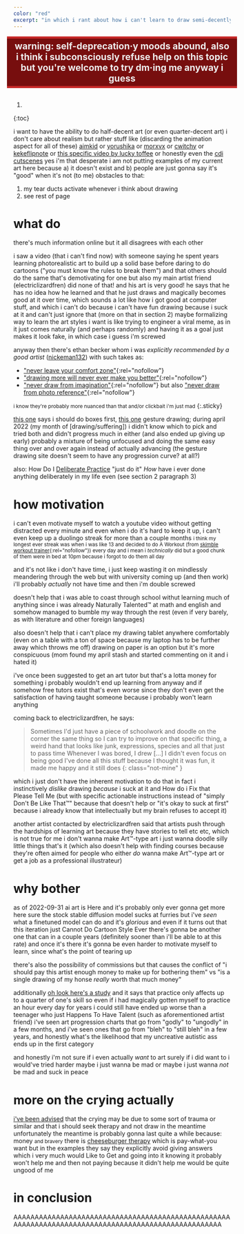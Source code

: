 ```yaml
---
color: "red"
excerpt: "in which i rant about how i can't learn to draw semi-decently"
---
```


<div style="margin: 15px -15px 30px -15px; padding: 5px 15px; text-align: center; font-size: 150%; font-weight: bold; color: #eee; background: #770e0e; border: solid #c62828; border-width: 5px 0;">
warning: self-deprecation·y moods abound, also i think i subconsciously refuse help on this topic but you're welcome to try dm·ing me anyway i guess
</div>

1. 
{:toc}

i want to have the ability to do half-decent art (or even quarter-decent art)
i don't care about realism but rather stuff like (discarding the animation aspect for all of these) [aimkid](https://www.youtube.com/channel/UCAPwJEqyypq9q895BD6DsqQ) or [yorushika](https://www.youtube.com/channel/UC6S2s7fteUaAgKw4E_h1SqQ) or [morxvx](https://twitter.com/morxwx/) or [cwitchy](https://www.youtube.com/c/Cwitchy) or [kekeflipnote](https://www.youtube.com/user/kekeflipnote) or [this specific video by lucky toffee](https://www.youtube.com/watch?v=e2R1lkj9WzE) or honestly even the [cdi cutscenes](https://www.youtube.com/watch?v=LfWGYW4uZVg) yes i'm that desperate
i am not putting examples of my current art here because a) it doesn't exist and b) people are just gonna say it's "good" when it's not (to me)
obstacles to that:
1. my tear ducts activate whenever i think about drawing 
2. see rest of page

# what do

there's much information online but it all disagrees with each other

i saw a video (that i can't find now) with someone saying he spent years learning photorealistic art to build up a solid base before daring to do cartoons ("you must know the rules to break them") and that others should do the same
that's demotivating for one but also my main artist friend (electriclizardfren) did none of that! and his art is very good!
he says that he has no idea how he learned and that he just draws and magically becomes good at it over time, which sounds a lot like how i got good at computer stuff, and which i can't do because i can't have fun drawing because i suck at it and can't just ignore that (more on that in section 2)
maybe formalizing way to learn the art styles i want is like trying to engineer a viral meme, as in it just comes naturally (and perhaps randomly) and having it as a goal just makes it look fake, in which case i guess i'm screwed

anyway then there's ethan becker whom i was *explicitly recommended by a good artist* ([nickeman132](https://twitter.com/nickeman132)) with such takes as:
- ["never leave your comfort zone"](https://www.youtube.com/watch?v=FqZhb5hRs5g){:rel="nofollow"}
- ["drawing more will never ever make you better"](https://www.youtube.com/watch?v=FxoTwEdbbgQ_){:rel="nofollow"}
- ["never draw from imagination"](https://www.youtube.com/watch?v=NEvMHRgPdyk){:rel="nofollow"} but also ["never draw from photo reference"](https://www.youtube.com/watch?v=KxcIXNrzu4s){:rel="nofollow"}

<small>i know they're probably more nuanced than that and/or clickbait i'm just mad</small>
{:.sticky}

[this one](https://drawabox.com/) says i should do boxes first, [this one](https://line-of-action.com/index.php) gesture drawing; during april 2022 (my month of [drawing/suffering]) i didn't know which to pick and tried both and didn't progress much in either (and also ended up giving up early)
probably a mixture of being unfocused and doing the same easy thing over and over again instead of actually advancing (the gesture drawing site doesn't seem to have any progression curve? at all?)

also: How Do I [Deliberate Practice](https://en.wikipedia.org/wiki/Practice_(learning_method)#Deliberate_practice)
"just do it" *How*
have i ever done anything deliberately in my life even (see section 2 paragraph 3)

# how motivation

i can't even motivate myself to watch a youtube video without getting distracted every minute
and even when i do it's hard to keep it up, i can't even keep up a duolingo streak for more than a couple months
<small>i think my longest ever streak was when i was like 13 and decided to do A Workout (from [skimble workout trainer](https://www.skimble.com/){:rel="nofollow"}) every day and i mean i *technically* did but a good chunk of them were in bed at 10pm because i forgot to do them all day</small>

and it's not like i don't have time, i just keep wasting it on mindlessly meandering through the web
but with university coming up (and then work) i'll probably *actually* not have time and then i'm double screwed

doesn't help that i was able to coast through school withut learning much of anything since i was already Naturally Talented™ at math and english and somehow managed to bumble my way through the rest (even if very barely, as with literature and other foreign languages)

also doesn't help that i can't place my drawing tablet anywhere comfortably (even on a table with a ton of space because my laptop has to be further away which throws me off)
drawing on paper is an option but it's more conspicuous (mom found my april stash and started commenting on it and i hated it)

i've once been suggested to get an art tutor but that's a lotta money for something i probably wouldn't end up learning from anyway
and if somehow free tutors exist that's even worse since they don't even get the satisfaction of having taught someone because i probably won't learn anything

coming back to electriclizardfren, he says:

> Sometimes I'd just have a piece of schoolwork and doodle on the corner the same thing so I can try to improve on that specific thing, a weird hand that looks like junk, expressions, species and all that just to pass time
> Whenever I was bored, I drew
> [...]
> I didn't even focus on being good
> I've done all this stuff because I thought it was fun, it made me happy and it still does
{: class="not-mine" }

which i just don't have the inherent motivation to do that
in fact i instinctively *dislike* drawing *because* i suck at it and How do i Fix that Please Tell Me (but with specific actionable instructions instead of "simply Don't Be Like That™" because that doesn't help or "it's okay to suck at first" because i already know that intellectually but my brain refuses to accept it)

another artist contacted by electriclizardfren said that artists push through the hardships of learning art because they have stories to tell etc etc, which is not true for me
i don't wanna make Art™-type art i just wanna doodle silly little things that's it
(which also doesn't help with finding courses because they're often aimed for people who either *do* wanna make Art™-type art or get a job as a professional illustrateur)

# why bother

as of 2022-09-31 ai art is Here and it's probably only ever gonna get more here
sure the stock stable diffusion model sucks at furries but i've *seen* what a finetuned model can do and it's *glorious*
and even if it turns out that this iteration just Cannot Do Cartoon Style Ever there's gonna be another one that can in a couple years (definitely sooner than i'll be able to at this rate)
and once it's there it's gonna be even harder to motivate myself to learn, since what's the point of tearing up

there's also the possibility of commissions but that causes the conflict of "i should pay this artist enough money to make up for bothering them" vs "is a single drawing of my honse *really* worth that much money"

additionally [oh look here's a study](https://journals.sagepub.com/doi/10.1177/0956797614535810) and it says that practice only affects up to a quarter of one's skill so even if i had magically gotten myself to practice an hour every day for years i could still have ended up worse than a teenager who just Happens To Have Talent (such as aforementioned artist friend)
i've seen art progression charts that go from "godly" to "ungodly" in a few months, and i've seen ones that go from "bleh" to "still bleh" in a few years, and honestly what's the likelihood that my uncreative autistic ass ends up in the first category

and honestly i'm not sure if i even actually *want* to art
surely if i did want to i would've tried harder
maybe i just wanna be mad
or maybe i just wanna *not* be mad and suck in peace

# more on the crying actually

[i've been advised](https://www.reddit.com/r/ArtistLounge/comments/y5u7hd/how_do_i_stop_crying_when_thinking_about_drawing/) that the crying may be due to some sort of trauma or similar and that i should seek therapy and not draw in the meantime
unfortunately the meantime is probably gonna last quite a while because: money <small>and bravery</small>
there is [cheeseburger therapy](https://cheeseburgertherapy.org/) which is pay-what-you want but in the examples they say they explicitly avoid giving answers which i very much would Like to Get
and going into it knowing it probably won't help me and then not paying because it didn't help me would be quite ungood of me

# in conclusion

AAAAAAAAAAAAAAAAAAAAAAAAAAAAAAAAAAAAAAAAAAAAAAAAAAAAAAAAAAAAAAAAAAAAAAAAAAAAAAAAAAAAAAAAAAAAAAAAAAAA
